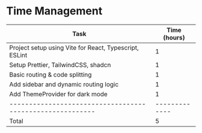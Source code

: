 # Time Management

| Task                                                      | Time (hours)  |
| --------------------------------------------------------- | ------------- |
| Project setup using Vite for React, Typescript, ESLint    | 1             |
| Setup Prettier, TailwindCSS, shadcn                       | 1             |
| Basic routing & code splitting                            | 1             |
| Add sidebar and dynamic routing logic                     | 1             |
| Add ThemeProvider for dark mode                           | 1             |
| --------------------------------------------------------- | ------------- |
| Total                                                     | 5             |
